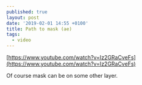```yaml
---
published: true
layout: post
date: '2019-02-01 14:55 +0100'
title: Path to mask (ae)
tags:
  - video
---
```

[https://www.youtube.com/watch?v=Iz2GRaCveFs](https://www.youtube.com/watch?v=Iz2GRaCveFs)

Of course mask can be on some other layer.